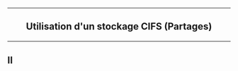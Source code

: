 ----------------------------------------------------------------------------------------------------------------------------------------------------------------------------------------------------------------
## <p align='center'> Utilisation d'un stockage CIFS (Partages) </p>

----------------------------------------------------------------------------------------------------------------------------------------------------------------------------------------------------------------
## II
